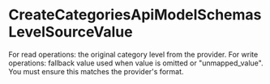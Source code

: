 # CreateCategoriesApiModelSchemasLevelSourceValue

For read operations: the original category level from the provider. For write operations: fallback value used when value is omitted or "unmapped_value". You must ensure this matches the provider's format.

